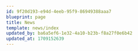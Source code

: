 ```yaml
---
id: 9f20d193-e94d-4eeb-95f9-86949388aaa7
blueprint: page
title: News
template: news/index
updated_by: ba6a5ef6-1e32-4a10-b23b-f8a27f0e6b42
updated_at: 1709152639
---
```

